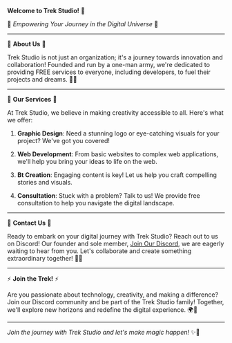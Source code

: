 **Welcome to Trek Studio!** 🌟

🚀 *Empowering Your Journey in the Digital Universe* 🚀

---

🌟 **About Us** 🌟

Trek Studio is not just an organization; it's a journey towards innovation and collaboration! Founded and run by a one-man army, we're dedicated to providing FREE services to everyone, including developers, to fuel their projects and dreams. 🌈✨

---

🎨 **Our Services** 🎨

At Trek Studio, we believe in making creativity accessible to all. Here's what we offer:

1. **Graphic Design**: Need a stunning logo or eye-catching visuals for your project? We've got you covered!

2. **Web Development**: From basic websites to complex web applications, we'll help you bring your ideas to life on the web.

3. **Bt Creation**: Engaging content is key! Let us help you craft compelling stories and visuals.

4. **Consultation**: Stuck with a problem? Talk to us! We provide free consultation to help you navigate the digital landscape.

---

💬 **Contact Us** 💬

Ready to embark on your digital journey with Trek Studio? Reach out to us on Discord! Our founder and sole member, [Join Our Discord](https://discord.gg/vBsGSX6xyw), we are eagerly waiting to hear from you. Let's collaborate and create something extraordinary together! 🌟🚀

---


⚡ **Join the Trek!** ⚡

Are you passionate about technology, creativity, and making a difference? Join our Discord community and be part of the Trek Studio family! Together, we'll explore new horizons and redefine the digital experience. 🌍🚀

---

*Join the journey with Trek Studio and let's make magic happen!* ✨🎉
